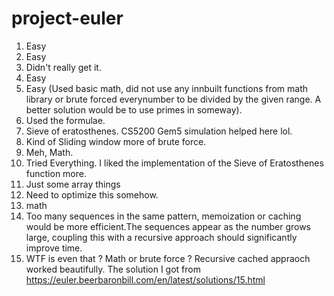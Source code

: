 # project-euler

1. Easy
2. Easy
3. Didn't really get it.
4. Easy
5. Easy (Used basic math, did not use any innbuilt functions from math library or brute forced everynumber to be divided by the given range. A better solution would be to use primes in someway).
6. Used the formulae.
7. Sieve of eratosthenes. CS5200 Gem5 simulation helped here lol.
8. Kind of Sliding window more of brute force.
9. Meh, Math.
10. Tried Everything. I liked the implementation of the Sieve of Eratosthenes function more.
11. Just some array things
12. Need to optimize this somehow.
13. math
14. Too many sequences in the same pattern, memoization or caching would be more efficient.The sequences appear as the number grows large, coupling this with a recursive approach should significantly improve time.
15. WTF is even that ? Math or brute force ? Recursive cached appraoch worked beautifully. The solution I got from https://euler.beerbaronbill.com/en/latest/solutions/15.html 
